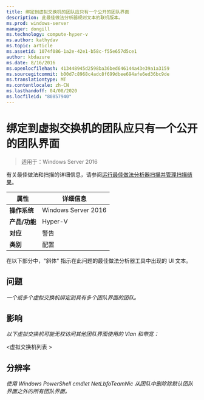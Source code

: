 ```yaml
---
title: 绑定到虚拟交换机的团队应只有一个公开的团队界面
description: 此最佳做法分析器规则文本的联机版本。
ms.prod: windows-server
manager: dongill
ms.technology: compute-hyper-v
ms.author: kathydav
ms.topic: article
ms.assetid: 1074f086-1a2e-42e1-b58c-f55e657d5ce1
author: kbdazure
ms.date: 8/16/2016
ms.openlocfilehash: 413448945d2598ba36bed646144a43e39a1a3159
ms.sourcegitcommit: b00d7c8968c4adc8f699dbee694afe6ed36bc9de
ms.translationtype: MT
ms.contentlocale: zh-CN
ms.lasthandoff: 04/08/2020
ms.locfileid: "80857940"
---
```

# <a name="a-team-bound-to-a-virtual-switch-should-only-have-one-exposed-team-interface"></a>绑定到虚拟交换机的团队应只有一个公开的团队界面

>适用于：Windows Server 2016

有关最佳做法和扫描的详细信息，请参阅[运行最佳做法分析器扫描并管理扫描结果](https://go.microsoft.com/fwlink/p/?LinkID=223177)。  
  
|属性|详细信息|
|-|-|  
|**操作系统**|Windows Server 2016|  
|**产品/功能**|Hyper-V|  
|**对应**|警告|  
|**类别**|配置|  
  
在以下部分中，"斜体" 指示在此问题的最佳做法分析器工具中出现的 UI 文本。  
  
## <a name="issue"></a>问题
*一个或多个虚拟交换机绑定到具有多个团队界面的团队。*  
  
## <a name="impact"></a>影响
*以下虚拟交换机可能无权访问其他团队界面使用的 Vlan 和带宽：*  
  
\<虚拟交换机列表 >  
  
## <a name="resolution"></a>分辨率
*使用 Windows PowerShell cmdlet NetLbfoTeamNic 从团队中删除除默认团队界面之外的所有团队界面。*  
  


